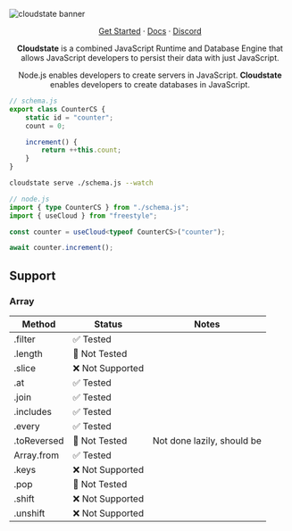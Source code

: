 ![cloudstate banner](https://github.com/user-attachments/assets/c580008f-98da-47d7-9a82-7abf423a426b)
<p align="center">
 <a href="https://docs.freestyle.dev/getting-started/intro">Get Started</a> · <a href="https://docs.freestyle.dev">Docs</a> · <a href="https://discord.gg/YTRprVkdnz">Discord</a>
</p>
<p align="center">
<b>Cloudstate</b> is a combined JavaScript Runtime and Database Engine that allows JavaScript developers to persist their data with just JavaScript.
</p>

<p align="center">
Node.js enables developers to create servers in JavaScript. <b>Cloudstate</b> enables developers to create databases in JavaScript.
</p>


```ts
// schema.js
export class CounterCS {
    static id = "counter";
    count = 0;

    increment() {
        return ++this.count;
    }
}
```

```bash
cloudstate serve ./schema.js --watch
```


```ts
// node.js
import { type CounterCS } from "./schema.js";
import { useCloud } from "freestyle";

const counter = useCloud<typeof CounterCS>("counter");

await counter.increment();
```

## Support
### Array
| Method | Status | Notes | 
|--------|--------|-------|
| .filter  | ✅ Tested |
| .length    | 🙂 Not Tested |
| .slice    | ❌ Not Supported |
| .at | ✅ Tested |
| .join | ✅ Tested |
| .includes | ✅ Tested |
| .every | ✅ Tested |
| .toReversed | 🙂 Not Tested | Not done lazily, should be |
| Array.from | ✅ Tested |
| .keys | ❌ Not Supported |
| .pop | 🙂 Not Tested |
| .shift | ❌ Not Supported  |
| .unshift | ❌ Not Supported  |

